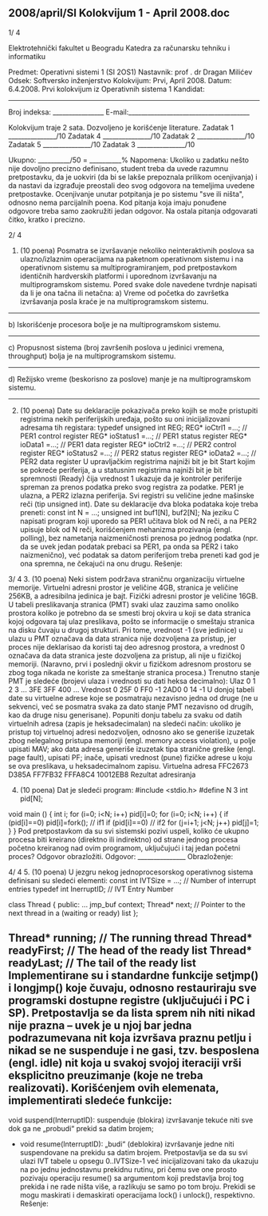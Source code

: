 2008/april/SI Kolokvijum 1 - April 2008.doc
--------------------------------------------------------------------------------


1/  4

Elektrotehnički fakultet u Beogradu
Katedra za računarsku tehniku i informatiku

Predmet: Operativni sistemi 1 (SI  2OS1)
Nastavnik: prof . dr Dragan Milićev
Odsek: Softversko inženjerstvo
Kolokvijum: Prvi, April 2008.
Datum: 6.4.2008.
Prvi kolokvijum iz Operativnih sistema 1
Kandidat:
 _____________________________________________________________
Broj indeksa: ________________  E-mail:______________________________________

Kolokvijum traje 2 sata. Dozvoljeno je korišćenje literature.
Zadatak 1 _______________/10   Zadatak 4 _______________/10
Zadatak 2 _______________/10   Zadatak 5 _______________/10
Zadatak 3 _______________/10

Ukupno: __________/50 = __________%
Napomena: Ukoliko u zadatku nešto nije dovoljno precizno definisano, student treba da
uvede razumnu pretpostavku, da je uokviri (da bi se lakše prepoznala prilikom ocenjivanja) i
da  nastavi  da  izgrađuje  preostali  deo  svog  odgovora  na  temeljima  uvedene  pretpostavke.
Ocenjivanje unutar potpitanja je po sistemu "sve ili ništa", odnosno nema parcijalnih poena.
Kod pitanja koja imaju ponuđene odgovore treba samo zaokružiti jedan odgovor. Na ostala
pitanja odgovarati čitko, kratko i precizno.


2/  4
1. (10 poena)
Posmatra se izvršavanje nekoliko neinteraktivnih poslova sa ulazno/izlaznim operacijama na
paketnom  operativnom  sistemu  i  na  operativnom  sistemu  sa  multiprogramiranjem,  pod
pretpostavkom  identičnih  hardverskih  platformi  i  uporednom  izvršavanju  na
multiprogramskom sistemu. Pored svake dole navedene tvrdnje napisati da li je ona tačna ili
netačna:
a) Vreme od početka do završetka izvršavanja posla kraće je na multiprogramskom sistemu.
____________________________________
b) Iskorišćenje procesora bolje je na multiprogramskom sistemu.
____________________________________
c) Propusnost sistema (broj završenih poslova u jedinici vremena, throughput) bolja je na
multiprogramskom sistemu.
____________________________________
d) Režijsko vreme (beskorisno za poslove) manje je na multiprogramskom sistemu.
____________________________________
2. (10 poena)
Date su deklaracije pokazivača preko kojih se može pristupiti registrima nekih periferijskih
uređaja, pošto su oni inicijalizovani adresama tih registara:
typedef unsigned int REG;
REG* ioCtrl1 =...; // PER1 control register
REG* ioStatus1 =...; // PER1 status register
REG* ioData1 =...; // PER1 data register
REG* ioCtrl2 =...; // PER2 control register
REG* ioStatus2 =...; // PER2 status register
REG* ioData2 =...; // PER2 data register
U upravljačkim registrima najniži bit je bit Start kojim se pokreće periferija, a u statusnim
registrima najniži bit  je  bit  spremnosti  (Ready)  čija  vrednost  1  ukazuje  da  je  kontroler
periferije spreman za prenos podatka preko svog registra za podatke. PER1 je ulazna, a PER2
izlazna periferija. Svi registri su veličine jedne mašinske reči (tip
unsigned int). Date su
deklaracije dva bloka podataka koje treba preneti:
const int N = ...;
unsigned int buf1[N], buf2[N];
Na jeziku C napisati program koji uporedo sa PER1 učitava blok od N reči, a na PER2 upisuje
blok  od  N  reči,  korišćenjem  mehanizma  prozivanja  (engl. polling),  bez  nametanja
naizmeničnosti prenosa po jednog podatka (npr. da se uvek jedan podatak prebaci sa PER1,
pa onda sa PER2 i tako naizmenično), već podatak sa datom periferijom treba preneti kad god
je ona spremna, ne čekajući na onu drugu.
Rešenje:

3/  4
3. (10 poena)
Neki sistem podržava straničnu organizaciju virtuelne memorije. Virtuelni adresni prostor je
veličine 4GB, stranica je veličine 256KB, a adresibilna jedinica je bajt. Fizički adresni prostor
je veličine 16GB. U tabeli preslikavanja stranica (PMT) svaki ulaz zauzima samo onoliko
prostora koliko je potrebno da se smesti broj okvira u koji se data stranica kojoj odgovara taj
ulaz preslikava, pošto se informacije o smeštaju stranica na disku čuvaju u drugoj strukturi.
Pri tome, vrednost -1 (sve jedinice) u ulazu u PMT označava da data stranica nije dozvoljena
za  pristup,  jer  proces  nije  deklarisao  da  koristi  taj  deo  adresnog  prostora,  a  vrednost  0
označava da data stranica jeste dozvoljena za pristup, ali nije u fizičkoj memoriji. (Naravno,
prvi  i  poslednji  okvir  u  fizičkom  adresnom  prostoru  se  zbog  toga  nikada  ne  koriste  za
smeštanje stranica procesa.) Trenutno stanje PMT je sledeće (brojevi ulaza i vrednosti su dati
heksa   decimalno):
Ulaz 0 1 2 3 ... 3FE 3FF 400 ...
Vrednost 0 25F 0 FF0 -1 2AD0 0 14 -1
U donjoj tabeli date su virtuelne adrese koje se posmatraju nezavisno jedna od druge (ne u
sekvenci, već se posmatra svaka za dato stanje PMT nezavisno od drugih, kao da druge nisu
generisane).  Popuniti  donju  tabelu  za  svaku  od  datih  virtuelnih  adresa (zapis  je
heksadecimalan) na  sledeći  način:  ukoliko  je  pristup  toj  virtuelnoj  adresi  nedozvoljen,
odnosno ako se generiše izuzetak zbog nelegalnog pristupa memoriji (engl. memory  access
violation), u polje upisati MAV; ako data adresa generiše izuzetak tipa stranične greške (engl.
page fault), upisati PF; inače, upisati vrednost (pune) fizičke adrese u koju se ova preslikava,
u heksadecimalnom zapisu.
Virtuelna
adresa
FFC2673 D385A FF7FB32 FFFA8C4 10012EB8
Rezultat
adresiranja

4. (10 poena)
Dat je sledeći program:
#include <stdio.h>
#define N 3
int pid[N];

void main () {
  int i;
  for (i=0; i<N; i++) pid[i]=0;
  for (i=0; i<N; i++) {
    if (pid[i]==0) pid[i]=fork(); // if1
    if (pid[i]==0)                // if2
      for (j=i+1; j<N; j++) pid[j]=1;
  }
}
Pod pretpostavkom da su svi sistemski pozivi uspeli, koliko će ukupno procesa biti kreirano
(direktno ili indirektno) od strane jednog procesa početno kreiranog nad ovim programom,
uključujući i taj jedan početni proces? Odgovor obrazložiti.
Odgovor: _______________
Obrazloženje:

4/  4
5. (10 poena)
U jezgru nekog jednoprocesorskog operativnog sistema definisani su sledeći elementi:
const int IVTSize = ...; // Number of interrupt entries
typedef int InerruptID;  // IVT Entry Number

class Thread {
public: ...
  jmp_buf context;
  Thread* next; // Pointer to the next thread in a (waiting or ready) list
};

Thread* running; // The running thread
Thread* readyFirst; // The head of the ready list
Thread* readyLast; // The tail of the ready list
Implementirane  su  i  standardne  funkcije setjmp()  i longjmp() koje  čuvaju,  odnosno
restauriraju sve programski dostupne registre (uključujući i PC i SP). Pretpostavlja se da lista
sprem  nih niti nikad nije prazna – uvek je u njoj bar jedna podrazumevana nit koja izvršava
praznu petlju i nikad se ne suspenduje i ne gasi, tzv. besposlena (engl. idle) nit koja u svakoj
svojoj iteraciji vrši eksplicitno preuzimanje (koje ne treba realizovati).
Korišćenjem ovih elemenata, implementirati sledeće funkcije:
-
void suspend(InterruptID): suspenduje (blokira) izvršavanje tekuće niti sve dok
ga ne „probudi“ prekid sa datim brojem;
- void resume(InterruptID): „budi“ (deblokira) izvršavanje jedne niti suspendovane
na prekidu sa datim brojem.
Pretpostavlja se da su svi ulazi IVT tabele u opsegu 0..IVTSize-1 već inicijalizovani tako da
ukazuju na po jednu jednostavnu prekidnu rutinu, pri čemu sve one prosto pozivaju operaciju
resume() sa argumentom koji predstavlja broj tog prekida i ne rade ništa više, a razlikuju se
samo po tom broju. Prekidi se mogu maskirati i demaskirati operacijama
lock() i unlock(),
respektivno.
Rešenje:
